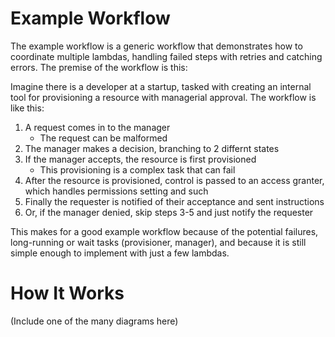 # Example Workflow

The example workflow is a generic workflow that demonstrates how to
coordinate multiple lambdas, handling failed steps with retries and catching
errors. The premise of the workflow is this:

Imagine there is a developer at a startup, tasked with creating an internal
tool for provisioning a resource with managerial approval. The workflow is
like this:

1. A request comes in to the manager
   - The request can be malformed
2. The manager makes a decision, branching to 2 differnt states
3. If the manager accepts, the resource is first provisioned
   - This provisioning is a complex task that can fail
4. After the resource is provisioned, control is passed to an access granter,
   which handles permissions setting and such
5. Finally the requester is notified of their acceptance and sent instructions
6. Or, if the manager denied, skip steps 3-5 and just notify the requester

This makes for a good example workflow because of the potential failures,
long-running or wait tasks (provisioner, manager), and because it is still
simple enough to implement with just a few lambdas.

# How It Works

(Include one of the many diagrams here)
